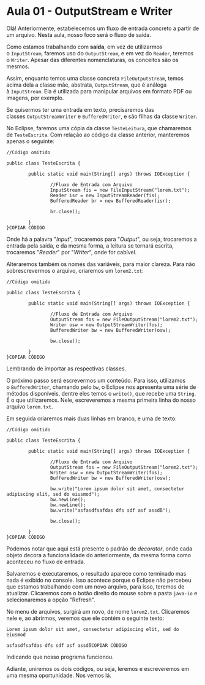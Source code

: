 # Aula 01 - OutputStream e Writer

Olá! Anteriormente, estabelecemos um fluxo de entrada concreto a partir de um arquivo. Nesta aula, nosso foco será o fluxo de saída.

Como estamos trabalhando com **saída**, em vez de utilizarmos o `InputStream`, faremos uso do `OutputStream`, e em vez do `Reader`, teremos o `Writer`. Apesar das diferentes nomenclaturas, os conceitos são os mesmos.

Assim, enquanto temos uma classe concreta `FileOutputStream`, temos acima dela a classe mãe, abstrata, `OutputStream`, que é análoga à `InputStream`. Ela é utilizada para manipular arquivos em formato PDF ou imagens, por exemplo.

Se quisermos ter uma entrada em texto, precisaremos das classes `OutputStreamWriter` e `BufferedWriter`, e são filhas da classe `Writer`.

No Eclipse, faremos uma cópia da classe `TesteLeitura`, que chamaremos de `TesteEscrita`. Com relação ao código da classe anterior, manteremos apenas o seguinte:

```
//Código omitido

public class TesteEscrita {

        public static void main(String[] args) throws IOException {

                //Fluxo de Entrada com Arquivo
                InputStream fis = new FileInputStream("lorem.txt");
                Reader isr = new InputStreamReader(fis);
                BufferedReader br = new BufferedReader(isr);

                br.close();

        }
}COPIAR CÓDIGO
```

Onde há a palavra "*Input*", trocaremos para "*Output*", ou seja, trocaremos a entrada pela saída, e da mesma forma, a leitura se tornará escrita, trocaremos "*Reader*" por "*Writer*", onde for cabível.

Alteraremos também os nomes das variáveis, para maior clareza. Para não sobrescrevermos o arquivo, criaremos um `lorem2.txt`:

```
//Código omitido

public class TesteEscrita {

        public static void main(String[] args) throws IOException {

                //Fluxo de Entrada com Arquivo
                OutputStream fos = new FileOutputStream("lorem2.txt");
                Writer osw = new OutputStreamWriter(fos);
                BufferedWriter bw = new BufferedWriter(osw);

                bw.close();

        }
}COPIAR CÓDIGO
```

Lembrando de importar as respectivas classes.

O próximo passo será escrevermos um conteúdo. Para isso, utilizamos o `BufferedWriter`, chamando pelo `bw`, o Eclipse nos apresenta uma série de métodos disponíveis, dentre eles temos o `write()`, que recebe uma `String`. É o que utilizaremos. Nele, escreveremos a mesma primeira linha do nosso arquivo `lorem.txt`.

Em seguida criaremos mais duas linhas em branco, e uma de texto:

```
//Código omitido

public class TesteEscrita {

        public static void main(String[] args) throws IOException {

                //Fluxo de Entrada com Arquivo
                OutputStream fos = new FileOutputStream("lorem2.txt");
                Writer osw = new OutputStreamWriter(fos);
                BufferedWriter bw = new BufferedWriter(osw);

                bw.write("Lorem ipsum dolor sit amet, consectetur adipiscing elit, sed do eiusmod");
                bw.newLine();
                bw.newLine();
                bw.write("asfasdfsafdas dfs sdf asf assdß");

                bw.close();

        }
}COPIAR CÓDIGO
```

Podemos notar que aqui está presente o padrão de *decorator*, onde cada objeto decora a funcionalidade do anteriormente, da mesma forma como aconteceu no fluxo de entrada.

Salvaremos e executaremos, o resultado aparece como terminado mas nada é exibido no console. Isso acontece porque o Eclipse não percebeu que estamos trabalhando com um novo arquivo, para isso, teremos de atualizar. Clicaremos com o botão direito do mouse sobre a pasta `java-io` e selecionaremos a opção "Refresh".

No menu de arquivos, surgirá um novo, de nome `lorem2.txt`. Clicaremos nele e, ao abrirmos, veremos que ele contém o seguinte texto:

```
Lorem ipsum dolor sit amet, consectetur adipiscing elit, sed do eiusmod

asfasdfsafdas dfs sdf asf assdßCOPIAR CÓDIGO
```

Indicando que nosso programa funcionou.

Adiante, uniremos os dois códigos, ou seja, leremos e escreveremos em uma mesma oportunidade. Nos vemos lá.